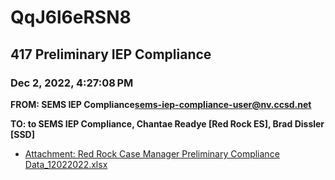 # QqJ6l6eRSN8
## 417 Preliminary IEP Compliance
### Dec 2, 2022, 4:27:08 PM
**FROM: SEMS IEP Compliance<sems-iep-compliance-user@nv.ccsd.net>**

**TO: to SEMS IEP Compliance, Chantae Readye [Red Rock ES], Brad Dissler [SSD]**






* [Attachment: Red Rock Case Manager Preliminary Compliance Data_12022022.xlsx](QqJ6l6eRSN8-attachment-1.xlsx)
